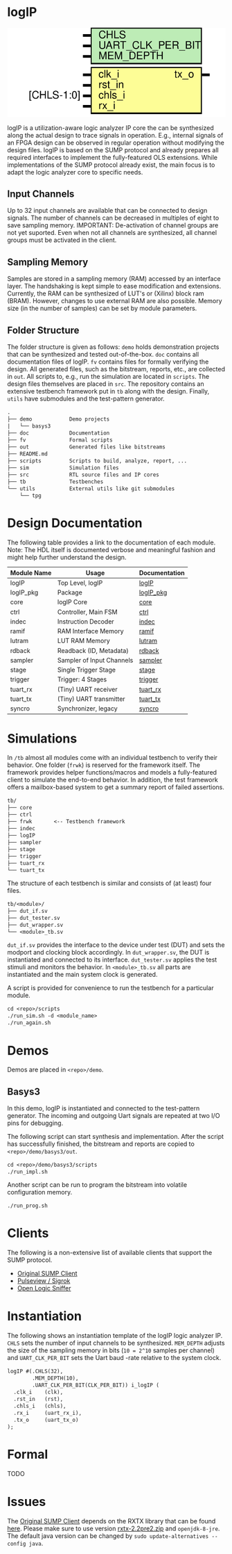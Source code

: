 # logIP

![logIP](doc/doc_internal/logIP.svg "logIP")

logIP is a utilization-aware logic analyzer IP core the can be synthesized along the actual design to trace signals in operation. E.g., internal signals of an FPGA design can be observed in regular operation without modifying the design files. logIP is based on the SUMP protocol and already prepares all required interfaces to implement the fully-featured OLS extensions. While implementations of the SUMP protocol already exist, the main focus is to adapt the logic analyzer core to specific needs.

## Input Channels
Up to 32 input channels are available that can be connected to design signals. The number of channels can be decreased in multiples of eight to save sampling memory. IMPORTANT: De-activation of channel groups are not yet suported. Even when not all channels are synthesized, all channel groups must be activated in the client.

## Sampling Memory
Samples are stored in a sampling memory (RAM) accessed by an interface layer. The handshaking is kept simple to ease modification and extensions. Currently, the RAM can be synthesized of LUT's or (Xilinx) block ram (BRAM). However, changes to use external RAM are also possible. Memory size (in the number of samples) can be set by module parameters.

## Folder Structure
The folder structure is given as follows: `demo` holds demonstration projects that can be synthesized and tested out-of-the-box. `doc` contains all documentation files of logIP. `fv` contains files for formally verifying the design. All generated files, such as the bitstream, reports, etc., are collected in `out`. All scripts to, e.g., run the simulation are located in `scripts`. The design files themselves are placed in `src`. The repository contains an extensive testbench framework put in `tb` along with the design. Finally, `utils` have submodules and the test-pattern generator.

```
.
├── demo            Demo projects
|   └── basys3
├── doc             Documentation
├── fv              Formal scripts
├── out             Generated files like bitstreams
├── README.md
├── scripts         Scripts to build, analyze, report, ...
├── sim             Simulation files
├── src             RTL source files and IP cores
├── tb              Testbenches
└── utils           External utils like git submodules
    └── tpg

```

# Design Documentation
The following table provides a link to the documentation of each module. Note: The HDL itself is documented verbose and meaningful fashion and might help further understand the design.

| Module Name | Usage                     | Documentation                                 |
| ----------- | ------------------------- | --------------------------------------------  |
| logIP       | Top Level, logIP          | [logIP ](./doc/doc_internal/logIP.md)         |
| logIP_pkg   | Package                   | [logIP_pkg ](./doc/doc_internal/logIP_pkg.md) |
| core        | logIP Core                | [core ](./doc/doc_internal/core.md)           |
| ctrl        | Controller, Main FSM      | [ctrl ](./doc/doc_internal/ctrl.md)           |
| indec       | Instruction Decoder       | [indec ](./doc/doc_internal/indec.md)         |
| ramif       | RAM Interface Memory      | [ramif ](./doc/doc_internal/ramif.md)         |
| lutram      | LUT RAM Memory            | [lutram ](./doc/doc_internal/lutram.md)       |
| rdback      | Readback (ID, Metadata)   | [rdback ](./doc/doc_internal/rdback.md)       |
| sampler     | Sampler of Input Channels | [sampler ](./doc/doc_internal/sampler.md)     |
| stage       | Single Trigger Stage      | [stage ](./doc/doc_internal/stage.md)         |
| trigger     | Trigger: 4 Stages         | [trigger ](./doc/doc_internal/trigger.md)     |
| tuart_rx    | (Tiny) UART receiver      | [tuart_rx ](./doc/doc_internal/tuart_rx.md)   |
| tuart_tx    | (Tiny) UART transmitter   | [tuart_tx ](./doc/doc_internal/tuart_tx.md)   |
| syncro      | Synchronizer, legacy      | [syncro ](./doc/doc_internal/syncro.md)       |


# Simulations
In `/tb` almost all modules come with an individual testbench to verify their behavior. One folder (`frwk`) is reserved for the framework itself. The framework provides helper functions/macros and models a fully-featured client to simulate the end-to-end behavior. In addition, the test framework offers a mailbox-based system to get a summary report of failed assertions.
```
tb/
├── core
├── ctrl
├── frwk       <-- Testbench framework
├── indec
├── logIP
├── sampler
├── stage
├── trigger
├── tuart_rx
└── tuart_tx
```

The structure of each testbench is similar and consists of (at least) four files. 
```
tb/<module>/
├── dut_if.sv
├── dut_tester.sv
├── dut_wrapper.sv
└── <module>_tb.sv
```

`dut_if.sv` provides the interface to the device under test (DUT) and sets the modport and clocking block accordingly. In `dut_wrapper.sv`, the DUT is instantiated and connected to its interface. `dut_tester.sv` applies the test stimuli and monitors the behavior. In `<module>_tb.sv` all parts are instantiated and the main system clock is generated.



A script is provided for convenience to run the testbench for a particular module.
```
cd <repo>/scripts
./run_sim.sh -d <module_name>
./run_again.sh
```


# Demos
Demos are placed in `<repo>/demo`.
## Basys3
In this demo, logIP is instantiated and connected to the test-pattern generator. The incoming and outgoing Uart signals are repeated at two I/O pins for debugging.

The following script can start synthesis and implementation. After the script has successfully finished, the bitstream and reports are copied to `<repo>/demo/basys3/out`.
```
cd <repo>/demo/basys3/scripts
./run_impl.sh
```

Another script can be run to program the bitstream into volatile configuration memory.
```
./run_prog.sh
```

# Clients
The following is a non-extensive list of available clients that support the SUMP protocol.
* [Original SUMP Client](https://sump.org/projects/analyzer/)
* [Pulseview / Sigrok](https://sigrok.org/)
* [Open Logic Sniffer](https://github.com/jawi/ols)





# Instantiation
The following shows an instantiation template of the logIP logic analyzer IP. `CHLS` sets the number of input channels to be synthesized. `MEM_DEPTH` adjusts the size of the sampling memory in bits (`10 = 2^10` samples per channel) and `UART_CLK_PER_BIT` sets the Uart baud -rate relative to the system clock.

```
logIP #(.CHLS(32),
        .MEM_DEPTH(10),
        .UART_CLK_PER_BIT(CLK_PER_BIT)) i_logIP (
  .clk_i    (clk), 
  .rst_in   (rst),
  .chls_i   (chls),
  .rx_i     (uart_rx_i),  
  .tx_o     (uart_tx_o)
);
```

# Formal 

TODO


# Issues
The [Original SUMP Client](https://sump.org/projects/analyzer/) depends on the RXTX library that can be found [here](http://rxtx.qbang.org/wiki/index.php/Download). Please make sure to use version [rxtx-2.2pre2.zip](http://rxtx.qbang.org/pub/rxtx/rxtx-2.2pre2.zip) and `openjdk-8-jre`. The default java version can be changed by `sudo update-alternatives --config java`.
